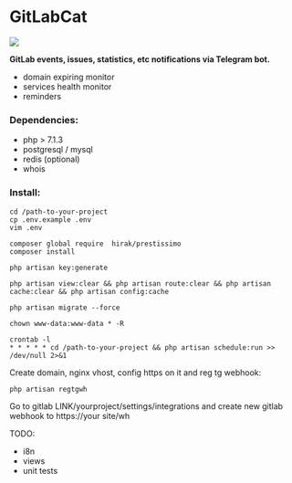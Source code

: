 # GitLabCat

<img src="https://i.pinimg.com/originals/1f/8d/c8/1f8dc89daf04c550f088db37e61415ff.jpg" />


__GitLab events, issues, statistics, etc notifications via Telegram bot.__
+ domain expiring monitor
+ services health monitor
+ reminders
 

### Dependencies:

- php > 7.1.3
- postgresql / mysql
- redis (optional)
- whois


### Install: 

```
cd /path-to-your-project
cp .env.example .env
vim .env

composer global require  hirak/prestissimo
composer install

php artisan key:generate

php artisan view:clear && php artisan route:clear && php artisan cache:clear && php artisan config:cache

php artisan migrate --force

chown www-data:www-data * -R

crontab -l 
* * * * * cd /path-to-your-project && php artisan schedule:run >> /dev/null 2>&1
```

Create domain, nginx vhost, config https on it and reg tg webhook:
```
php artisan regtgwh
```

Go to gitlab LINK/yourproject/settings/integrations
and create new gitlab webhook to https://your site/wh



TODO: 
- i8n
- views
- unit tests